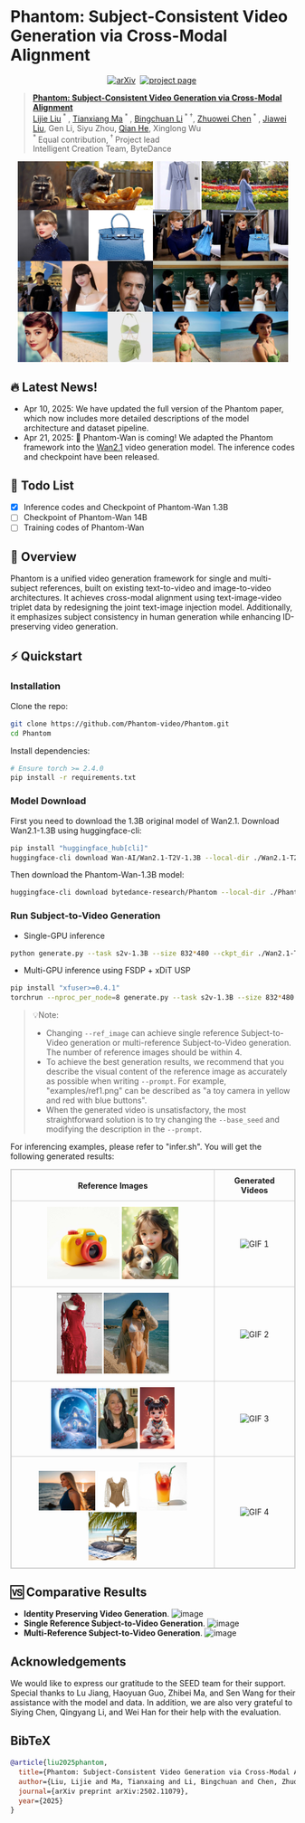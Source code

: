 # Phantom: Subject-Consistent Video Generation via Cross-Modal Alignment

<div align="center">
  
[![arXiv](https://img.shields.io/badge/arXiv%20paper-2502.11079-b31b1b.svg)](https://arxiv.org/abs/2502.11079)&nbsp;
[![project page](https://img.shields.io/badge/Project_page-More_visualizations-green)](https://phantom-video.github.io/Phantom/)&nbsp;
  
</div>


> [**Phantom: Subject-Consistent Video Generation via Cross-Modal Alignment**](https://arxiv.org/abs/2502.11079)<br>
> [Lijie Liu](https://liulj13.github.io/)<sup> * </sup>, [Tianxiang Ma](https://tianxiangma.github.io/)<sup> * </sup>, [Bingchuan Li](https://scholar.google.com/citations?user=ac5Se6QAAAAJ)<sup> * &dagger;</sup>, [Zhuowei Chen](https://scholar.google.com/citations?user=ow1jGJkAAAAJ)<sup> * </sup>, [Jiawei Liu](https://scholar.google.com/citations?user=X21Fz-EAAAAJ), Gen Li, Siyu Zhou, [Qian He](https://scholar.google.com/citations?user=9rWWCgUAAAAJ), Xinglong Wu
> <br><sup> * </sup>Equal contribution,<sup> &dagger; </sup>Project lead
> <br>Intelligent Creation Team, ByteDance<br>

<p align="center">
<img src="assets/teaser.png" width=95%>
<p>

## 🔥 Latest News!
* Apr 10, 2025: We have updated the full version of the Phantom paper, which now includes more detailed descriptions of the model architecture and dataset pipeline.
* Apr 21, 2025: 👋 Phantom-Wan is coming! We adapted the Phantom framework into the [Wan2.1](https://github.com/Wan-Video/Wan2.1) video generation model. The inference codes and checkpoint have been released.

## 📑 Todo List
- [x] Inference codes and Checkpoint of Phantom-Wan 1.3B 
- [ ] Checkpoint of Phantom-Wan 14B
- [ ] Training codes of Phantom-Wan

## 📖 Overview
Phantom is a unified video generation framework for single and multi-subject references, built on existing text-to-video and image-to-video architectures. It achieves cross-modal alignment using text-image-video triplet data by redesigning the joint text-image injection model. Additionally, it emphasizes subject consistency in human generation while enhancing ID-preserving video generation.

## ⚡️ Quickstart

### Installation
Clone the repo:
```sh
git clone https://github.com/Phantom-video/Phantom.git
cd Phantom
```

Install dependencies:
```sh
# Ensure torch >= 2.4.0
pip install -r requirements.txt
```

### Model Download
First you need to download the 1.3B original model of Wan2.1. Download Wan2.1-1.3B using huggingface-cli:
``` sh
pip install "huggingface_hub[cli]"
huggingface-cli download Wan-AI/Wan2.1-T2V-1.3B --local-dir ./Wan2.1-T2V-1.3B
```
Then download the Phantom-Wan-1.3B model:
``` sh
huggingface-cli download bytedance-research/Phantom --local-dir ./Phantom-Wan-1.3B
```

### Run Subject-to-Video Generation

- Single-GPU inference

``` sh
python generate.py --task s2v-1.3B --size 832*480 --ckpt_dir ./Wan2.1-T2V-1.3B --phantom_ckpt ./Phantom-Wan-1.3B/Phantom-Wan-1.3B.pth  --ref_image "examples/ref1.png,examples/ref2.png" --prompt "暖阳漫过草地，扎着双马尾、头戴绿色蝴蝶结、身穿浅绿色连衣裙的小女孩蹲在盛开的雏菊旁。她身旁一只棕白相间的狗狗吐着舌头，毛茸茸尾巴欢快摇晃。小女孩笑着举起黄红配色、带有蓝色按钮的玩具相机，将和狗狗的欢乐瞬间定格。" --base_seed 42
```

- Multi-GPU inference using FSDP + xDiT USP

``` sh
pip install "xfuser>=0.4.1"
torchrun --nproc_per_node=8 generate.py --task s2v-1.3B --size 832*480 --ckpt_dir ./Wan2.1-T2V-1.3B --phantom_ckpt ./Phantom-Wan-1.3B/Phantom-Wan-1.3B.pth  --ref_image "examples/ref3.png,examples/ref4.png" --dit_fsdp --t5_fsdp --ulysses_size 4 --ring_size 2 --prompt "夕阳下，一位有着小麦色肌肤、留着乌黑长发的女人穿上有着大朵立体花朵装饰、肩袖处带有飘逸纱带的红色纱裙，漫步在金色的海滩上，海风轻拂她的长发，画面唯美动人。" --base_seed 42
```

> 💡Note: 
> * Changing `--ref_image` can achieve single reference Subject-to-Video generation or multi-reference Subject-to-Video generation. The number of reference images should be within 4.
> * To achieve the best generation results, we recommend that you describe the visual content of the reference image as accurately as possible when writing `--prompt`. For example, "examples/ref1.png" can be described as "a toy camera in yellow and red with blue buttons".
> * When the generated video is unsatisfactory, the most straightforward solution is to try changing the `--base_seed` and modifying the description in the `--prompt`.

For inferencing examples, please refer to "infer.sh". You will get the following generated results:

<table style="width: 100%; border-collapse: collapse; text-align: center; border: 1px solid #ccc;">
  <tr>
    <!-- 参考图像标题 -->
    <td style="text-align: center; padding: 10px; border: 1px solid #ccc;">
      <strong>Reference Images</strong>
    </td>
    <!-- 生成结果标题 -->
    <td style="text-align: center; padding: 10px; border: 1px solid #ccc;">
      <strong>Generated Videos</strong>
    </td>
  </tr>

  <tr>
    <!-- 参考图像 -->
    <td style="padding: 10px; border: 1px solid #ccc; text-align: center; vertical-align: middle;">
      <img src="examples/ref1.png" alt="Image 1" style="width: 128px;">
      <img src="examples/ref2.png" alt="Image 2" style="width: 100px;">
    </td>
    <!-- 生成结果 -->
    <td style="padding: 10px; border: 1px solid #ccc;">
      <img src="examples/ref_results/result1.gif" alt="GIF 1" style="width: 400px;">
    </td>
  </tr>

  <tr>
    <!-- 参考图像 -->
    <td style="padding: 10px; border: 1px solid #ccc; text-align: center; vertical-align: middle;">
      <img src="examples/ref3.png" alt="Image 3" style="width: 80px;">
      <img src="examples/ref4.png" alt="Image 4" style="width: 115px;">
    </td>
    <!-- 生成结果 -->
    <td style="padding: 10px; border: 1px solid #ccc;">
      <img src="examples/ref_results/result2.gif" alt="GIF 2" style="width: 400px;">
    </td>
  </tr>

  </tr>
  <tr>
    <!-- 参考图像 -->
    <td style="padding: 10px; border: 1px solid #ccc; text-align: center; vertical-align: middle;">
      <img src="examples/ref5.png" alt="Image 5" style="width: 80px;">
      <img src="examples/ref6.png" alt="Image 6" style="width: 70px;">
      <img src="examples/ref7.png" alt="Image 7" style="width: 61px;">
    </td>
    <!-- 生成结果 -->
    <td style="padding: 10px; border: 1px solid #ccc;">
      <img src="examples/ref_results/result3.gif" alt="GIF 3" style="width: 400px;">
    </td>
  </tr>

  <tr>
    <!-- 参考图像 -->
    <td style="padding: 10px; border: 1px solid #ccc; text-align: center; vertical-align: middle;">
      <img src="examples/ref8.png" alt="Image 8" style="width: 100px;">
      <img src="examples/ref9.png" alt="Image 9" style="width: 69px;">
      <img src="examples/ref10.png" alt="Image 10" style="width: 85px;">
      <img src="examples/ref11.png" alt="Image 11" style="width: 85px;">
    </td>
    <!-- 生成结果 -->
    <td style="padding: 10px; border: 1px solid #ccc;">
      <img src="examples/ref_results/result4.gif" alt="GIF 4" style="width: 400px;">
    </td>
  </tr>
</table>



## 🆚 Comparative Results
- **Identity Preserving Video Generation**.
![image](./assets/images/id_eval.png)
- **Single Reference Subject-to-Video Generation**.
![image](./assets/images/ip_eval_s.png)
- **Multi-Reference Subject-to-Video Generation**.
![image](./assets/images/ip_eval_m_00.png)

## Acknowledgements
We would like to express our gratitude to the SEED team for their support. Special thanks to Lu Jiang, Haoyuan Guo, Zhibei Ma, and Sen Wang for their assistance with the model and data. In addition, we are also very grateful to Siying Chen, Qingyang Li, and Wei Han for their help with the evaluation.

## BibTeX
```bibtex
@article{liu2025phantom,
  title={Phantom: Subject-Consistent Video Generation via Cross-Modal Alignment},
  author={Liu, Lijie and Ma, Tianxaing and Li, Bingchuan and Chen, Zhuowei and Liu, Jiawei and He, Qian and Wu, Xinglong},
  journal={arXiv preprint arXiv:2502.11079},
  year={2025}
}
```